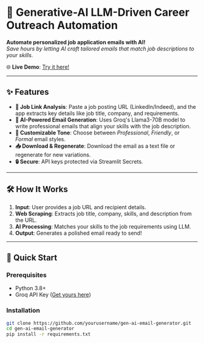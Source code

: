 # 📧 Generative-AI LLM-Driven Career Outreach Automation  

**Automate personalized job application emails with AI!**  
*Save hours by letting AI craft tailored emails that match job descriptions to your skills.*  

🌐 **Live Demo**: [Try it here!](https://gen-ai-email-generator-tehseen-h.streamlit.app/)  

---

## ✨ Features  
- **🔗 Job Link Analysis**: Paste a job posting URL (LinkedIn/Indeed), and the app extracts key details like job title, company, and requirements.  
- **🤖 AI-Powered Email Generation**: Uses Groq's Llama3-70B model to write professional emails that align your skills with the job description.  
- **🎨 Customizable Tone**: Choose between *Professional*, *Friendly*, or *Formal* email styles.  
- **📥 Download & Regenerate**: Download the email as a text file or regenerate for new variations.  
- **🔒 Secure**: API keys protected via Streamlit Secrets.  

---

## 🛠️ How It Works  
1. **Input**: User provides a job URL and recipient details.  
2. **Web Scraping**: Extracts job title, company, skills, and description from the URL.  
3. **AI Processing**: Matches your skills to the job requirements using LLM.  
4. **Output**: Generates a polished email ready to send!  

---

## 🚀 Quick Start  
### Prerequisites  
- Python 3.8+  
- Groq API Key ([Get yours here](https://console.groq.com/keys))  

### Installation  
```bash  
git clone https://github.com/yourusername/gen-ai-email-generator.git  
cd gen-ai-email-generator  
pip install -r requirements.txt  

